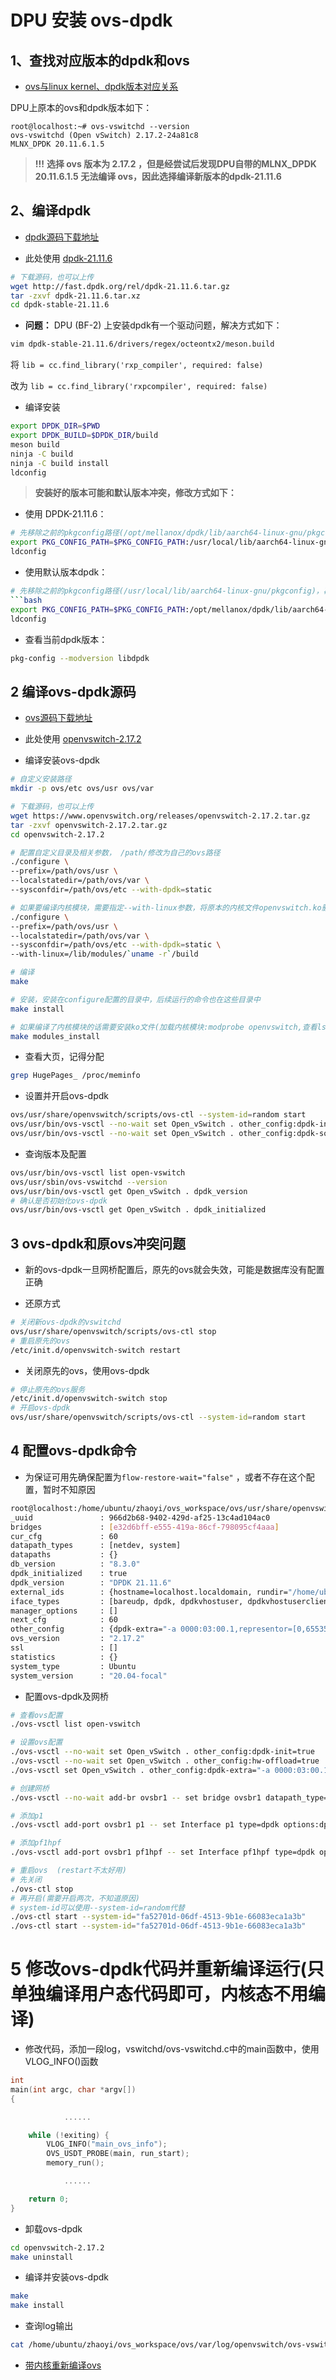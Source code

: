 # DPU 安装 ovs-dpdk

## 1、查找对应版本的dpdk和ovs

- [ovs与linux kernel、dpdk版本对应关系](https://docs.openvswitch.org/en/latest/faq/releases/)

DPU上原本的ovs和dpdk版本如下：

```textile
root@localhost:~# ovs-vswitchd --version
ovs-vswitchd (Open vSwitch) 2.17.2-24a81c8
MLNX_DPDK 20.11.6.1.5
```

> **!!!** **选择 ovs 版本为 2.17.2 ，但是经尝试后发现DPU自带的MLNX_DPDK 20.11.6.1.5 无法编译 ovs，因此选择编译新版本的dpdk-21.11.6**

## 2、编译dpdk

- [dpdk源码下载地址 ](http://fast.dpdk.org/rel/)

- 此处使用 [dpdk-21.11.6](http://fast.dpdk.org/rel/dpdk-21.11.6.tar.gz)

```bash
# 下载源码，也可以上传
wget http://fast.dpdk.org/rel/dpdk-21.11.6.tar.gz
tar -zxvf dpdk-21.11.6.tar.xz
cd dpdk-stable-21.11.6
```

- **问题：** DPU (BF-2) 上安装dpdk有一个驱动问题，解决方式如下：

```bash
vim dpdk-stable-21.11.6/drivers/regex/octeontx2/meson.build
```

将 `lib = cc.find_library('rxp_compiler', required: false)`  

改为 `lib = cc.find_library('rxpcompiler', required: false)`

- 编译安装

```bash
export DPDK_DIR=$PWD
export DPDK_BUILD=$DPDK_DIR/build
meson build
ninja -C build
ninja -C build install
ldconfig
```

> **安装好的版本可能和默认版本冲突，修改方式如下：**

- 使用 DPDK-21.11.6：

```bash
# 先移除之前的pkgconfig路径(/opt/mellanox/dpdk/lib/aarch64-linux-gnu/pkgconfig)，再导入当前的路径
export PKG_CONFIG_PATH=$PKG_CONFIG_PATH:/usr/local/lib/aarch64-linux-gnu/pkgconfig
ldconfig
```

- 使用默认版本dpdk：

```bash
# 先移除之前的pkgconfig路径(/usr/local/lib/aarch64-linux-gnu/pkgconfig)，再导入当前的路径
```bash
export PKG_CONFIG_PATH=$PKG_CONFIG_PATH:/opt/mellanox/dpdk/lib/aarch64-linux-gnu/pkgconfig:/opt/mellanox/doca/lib/aarch64-linux-gnu/pkgconfig
ldconfig
```

- 查看当前dpdk版本：

```bash
pkg-config --modversion libdpdk
```

## 2 编译ovs-dpdk源码

- [ovs源码下载地址](https://www.openvswitch.org/download/)

- 此处使用 [openvswitch-2.17.2](https://www.openvswitch.org/releases/openvswitch-2.17.2.tar.gz)

- 编译安装ovs-dpdk

```bash
# 自定义安装路径
mkdir -p ovs/etc ovs/usr ovs/var

# 下载源码，也可以上传
wget https://www.openvswitch.org/releases/openvswitch-2.17.2.tar.gz
tar -zxvf openvswitch-2.17.2.tar.gz
cd openvswitch-2.17.2

# 配置自定义目录及相关参数， /path/修改为自己的ovs路径
./configure \
--prefix=/path/ovs/usr \
--localstatedir=/path/ovs/var \
--sysconfdir=/path/ovs/etc --with-dpdk=static

# 如果要编译内核模块，需要指定--with-linux参数，将原本的内核文件openvswitch.ko删掉(备份在/home/ubuntu/zhaoyi/ovs_kernel_ko_bak/下)，移除内核模块(rmmod openvswitch)
./configure \
--prefix=/path/ovs/usr \
--localstatedir=/path/ovs/var \
--sysconfdir=/path/ovs/etc --with-dpdk=static \
--with-linux=/lib/modules/`uname -r`/build

# 编译
make

# 安装，安装在configure配置的目录中，后续运行的命令也在这些目录中
make install

# 如果编译了内核模块的话需要安装ko文件(加载内核模块:modprobe openvswitch,查看lsmod|grep openvswitch)，否则不用执行
make modules_install

```

- 查看大页，记得分配

```bash
grep HugePages_ /proc/meminfo
```

- 设置并开启ovs-dpdk

```bash
ovs/usr/share/openvswitch/scripts/ovs-ctl --system-id=random start
ovs/usr/bin/ovs-vsctl --no-wait set Open_vSwitch . other_config:dpdk-init=true
ovs/usr/bin/ovs-vsctl --no-wait set Open_vSwitch . other_config:dpdk-socket-mem=1024
```

- 查询版本及配置

```bash
ovs/usr/bin/ovs-vsctl list open-vswitch
ovs/usr/sbin/ovs-vswitchd --version
ovs/usr/bin/ovs-vsctl get Open_vSwitch . dpdk_version
# 确认是否初始化ovs-dpdk
ovs/usr/bin/ovs-vsctl get Open_vSwitch . dpdk_initialized
```

## 3 ovs-dpdk和原ovs冲突问题

- 新的ovs-dpdk一旦网桥配置后，原先的ovs就会失效，可能是数据库没有配置正确

- 还原方式

```bash
# 关闭新ovs-dpdk的vswitchd
ovs/usr/share/openvswitch/scripts/ovs-ctl stop
# 重启原先的ovs
/etc/init.d/openvswitch-switch restart
```

- 关闭原先的ovs，使用ovs-dpdk

```bash
# 停止原先的ovs服务
/etc/init.d/openvswitch-switch stop
# 开启ovs-dpdk
ovs/usr/share/openvswitch/scripts/ovs-ctl --system-id=random start
```

## 4 配置ovs-dpdk命令

- 为保证可用先确保配置为`flow-restore-wait="false"` ，或者不存在这个配置，暂时不知原因

```bash
root@localhost:/home/ubuntu/zhaoyi/ovs_workspace/ovs/usr/share/openvswitch/scripts# ../../../bin/ovs-vsctl list open-vswitch
_uuid               : 966d2b68-9402-429d-af25-13c4ad104ac0
bridges             : [e32d6bff-e555-419a-86cf-798095cf4aaa]
cur_cfg             : 60
datapath_types      : [netdev, system]
datapaths           : {}
db_version          : "8.3.0"
dpdk_initialized    : true
dpdk_version        : "DPDK 21.11.6"
external_ids        : {hostname=localhost.localdomain, rundir="/home/ubuntu/zhaoyi/ovs_workspace/ovs/var/run/openvswitch", system-id="fa52701d-06df-4513-9b1e-66083eca1a3b"}
iface_types         : [bareudp, dpdk, dpdkvhostuser, dpdkvhostuserclient, erspan, geneve, gre, gtpu, internal, ip6erspan, ip6gre, lisp, patch, stt, system, tap, vxlan]
manager_options     : []
next_cfg            : 60
other_config        : {dpdk-extra="-a 0000:03:00.1,representor=[0,65535],dv_flow_en=1,dv_xmeta_en=1,sys_mem_en=1", dpdk-init="true", dpdk-socket-mem="1024", flow-restore-wait="false", hw-offload="true"}
ovs_version         : "2.17.2"
ssl                 : []
statistics          : {}
system_type         : Ubuntu
system_version      : "20.04-focal"
```

- 配置ovs-dpdk及网桥

```bash
# 查看ovs配置
./ovs-vsctl list open-vswitch

# 设置ovs配置
./ovs-vsctl --no-wait set Open_vSwitch . other_config:dpdk-init=true
./ovs-vsctl --no-wait set Open_vSwitch . other_config:hw-offload=true
./ovs-vsctl set Open_vSwitch . other_config:dpdk-extra="-a 0000:03:00.1,representor=[0,65535],dv_flow_en=1,dv_xmeta_en=1,sys_mem_en=1"

# 创建网桥
./ovs-vsctl --no-wait add-br ovsbr1 -- set bridge ovsbr1 datapath_type=netdev

# 添加p1
./ovs-vsctl add-port ovsbr1 p1 -- set Interface p1 type=dpdk options:dpdk-devargs=0000:03:00.1

# 添加pf1hpf
./ovs-vsctl add-port ovsbr1 pf1hpf -- set Interface pf1hpf type=dpdk options:dpdk-devargs=0000:03:00.1,representor=[65535]

# 重启ovs  (restart不太好用)
# 先关闭
./ovs-ctl stop
# 再开启(需要开启两次，不知道原因)
# system-id可以使用--system-id=random代替
./ovs-ctl start --system-id="fa52701d-06df-4513-9b1e-66083eca1a3b"
./ovs-ctl start --system-id="fa52701d-06df-4513-9b1e-66083eca1a3b"
```

# 5 修改ovs-dpdk代码并重新编译运行(只单独编译用户态代码即可，内核态不用编译)

- 修改代码，添加一段log，vswitchd/ovs-vswitchd.c中的main函数中，使用VLOG_INFO()函数

```c
int
main(int argc, char *argv[])
{ 

            ......

    while (!exiting) {
        VLOG_INFO("main_ovs_info");
        OVS_USDT_PROBE(main, run_start);
        memory_run();

            ......

    return 0;
}
```

- 卸载ovs-dpdk

```bash
cd openvswitch-2.17.2
make uninstall
```

- 编译并安装ovs-dpdk

```bash
make
make install
```

- 查询log输出

```bash
cat /home/ubuntu/zhaoyi/ovs_workspace/ovs/var/log/openvswitch/ovs-vswitchd.log | grep main_ovs_info
```

- [带内核重新编译ovs](https://www.cnblogs.com/ssyfj/p/11901922.html)